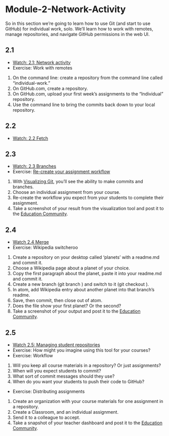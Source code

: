 # Module-2-Network-Activity

So in this section we’re going to learn how to use Git (and start to use GitHub) for individual work, solo. We’ll learn how to work with remotes, manage repositories, and navigate GitHub permissions in the web UI.

## 2.1 

* [Watch: 2.1: Network activity](https://youtu.be/G7lrRGRS5o8)
* Exercise: Work with remotes
1. On the command line: create a repository from the command line called “individual-work.”
2. On GitHub.com, create a repository.
3. On GitHub.com, upload your first week’s assignments to the “Individual” repository.
4. Use the command line to bring the commits back down to your local repository.

## 2.2 

* [Watch: 2.2 Fetch](https://youtu.be/jCxKg2J4pnM)

## 2.3

* [Watch: 2.3 Branches](https://youtu.be/kQMhvjLFS28)
* Exercise: [Re-create your assignment workflow](git-school.github.io/visualizing-git/)
1. With [Visualizing Git](git-school.github.io/visualizing-git/), you’ll see the ability to make commits and branches.
2. Choose an individual assignment from your course. 
3. Re-create the workflow you expect from your students to complete their assignment.
4. Take a screenshot of your result from the visualization tool and post it to the [Education Community](https://education.github.community/c/teachers/advisors).

## 2.4

* [Watch 2.4 Merge](https://youtu.be/eS9fwKJffCY) 
* Exercise: Wikipedia switcheroo
1. Create a repository on your desktop called ‘planets’ with a readme.md and commit it. 
2. Choose a Wikipedia page about a planet of your choice. 
3. Copy the first paragraph about the planet, paste it into your readme.md and commit it.
4. Create a new branch (git branch <branchname>) and switch to it (git checkout <branchname>).
5. In atom, add Wikipedia entry about another planet into that branch’s readme. 
6. Save, then commit, then close out of atom.
7. Does the file show your first planet? Or the second?
8. Take a screenshot of your output and post it to the [Education Community](https://education.github.community/c/teachers/advisors).

## 2.5 

* [Watch 2.5: Managing student repositories](https://youtu.be/MjYiNdFsvzI)
* Exercise: How might you imagine using this tool for your courses?
* Exercise: Workflow
1. Will you keep all course materials in a repository? Or just assignments?
2. When will you expect students to commit? 
3. What sort of commit messages should they use?
4. When do you want your students to push their code to GitHub?
* Exercise: Distributing assignments
1. Create an organization with your course materials for one assignment in a repository.
2. Create a Classroom, and an individual assignment.
3. Send it to a colleague to accept. 
4. Take a snapshot of your teacher dashboard and post it to the [Education Community](https://education.github.community/c/teachers/advisors).
